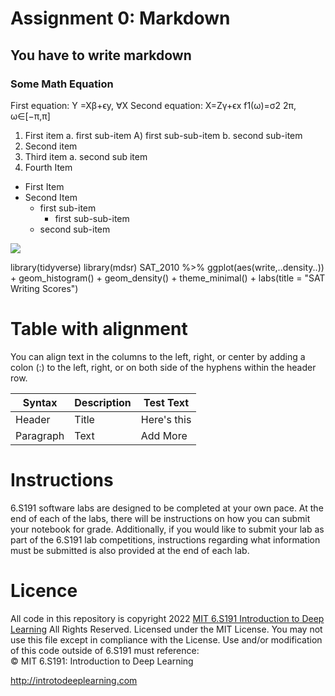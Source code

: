 # Assignment 0: Markdown   
## You have to write markdown  
### Some Math Equation   
First equation: Y =Xβ+ϵy, ∀X 
Second equation: X=Zγ+ϵx 
f1(ω)=σ2 
2π, ω∈[−π,π]   

1. First item a. first sub-item A) first sub-sub-item b. second sub-item 
2. Second item 
3. Third item a. second sub item 
4. Fourth Item     
  - First Item 
  - Second Item 
       - first sub-item   
         -  first sub-sub-item 
       - second sub-item   

![](https://camo.githubusercontent.com/e6947af48fb1f3bb4f8238ee96f307dc6ddc9c9640c373484badd0cd42a3a25d/68747470733a2f2f69636f6e732e69636f6e617263686976652e636f6d2f69636f6e732f69636f6e6b612f6d656f772f3235362f6361742d636167652d69636f6e2e706e67)    

<p>library(tidyverse) 
library(mdsr) 
SAT_2010 %>% ggplot(aes(write,..density..)) + geom_histogram() + geom_density() + theme_minimal() + labs(title = "SAT Writing Scores")
</p>  

# Table with alignment   
<p>You can align text in the columns to the left, right, or center by adding a colon (:) to the left, right, or on both side of the hyphens within the header row. </p>  

|Syntax| Description |Test Text|
|------| -----------| ---------|
|Header| Title|Here's this|  
|Paragraph|Text|Add More|   

# Instructions   
<p>6.S191 software labs are designed to be completed at your own pace. At the end of each of the labs, there will be instructions on how you can submit your notebook for grade. Additionally, if you would like to submit your lab as part of the 6.S191 lab competitions, instructions regarding what information must be submitted is also provided at the end of each lab. </p>   

# Licence   
All code in this repository is copyright 2022 
[ MIT 6.S191 Introduction to Deep Learning](http://introtodeeplearning.com/)  All Rights Reserved. 
Licensed under the MIT License. You may not use this file except in compliance with the License. Use and/or modification of this code outside of 6.S191 must reference:     
© MIT 6.S191: Introduction to Deep Learning     

http://introtodeeplearning.com  










